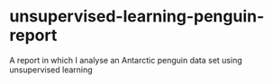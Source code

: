 # unsupervised-learning-penguin-report
A report in which I analyse an Antarctic penguin data set using unsupervised learning
